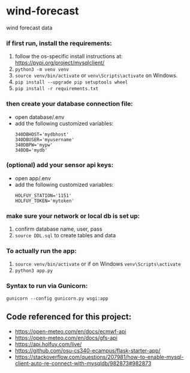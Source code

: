 # wind-forecast
wind forecast data 

### if first run, install the requirements:
1) follow the os-specific install instructions at: https://pypi.org/project/mysqlclient/
2) `python3 -m venv venv`
3) `source venv/bin/activate` or `venv\Scripts\activate` on Windows.
4) `pip install --upgrade pip setuptools wheel`
5) `pip install -r requirements.txt`

### then create your database connection file:
- open database/.env
- add the following customized variables:
    ```
    340DBHOST='mydbhost'
    340DBUSER='myusername'
    340DBPW='mypw'
    340DB='mydb'
    ```

### (optional) add your sensor api keys:
- open app/.env
- add the following customized variables:
    ```
    HOLFUY_STATION='1151'
    HOLFUY_TOKEN='mytoken'
    ```

### make sure your network or local db is set up:
1) confirm database name, user, pass
2) `source DDL.sql` to create tables and data

### To actually run the app:
1) `source venv/bin/activate` or if on Windows `venv\Scripts\activate`
2) `python3 app.py`

### Syntax to run via Gunicorn:
`gunicorn --config gunicorn.py wsgi:app`

## Code referenced for this project:
- https://open-meteo.com/en/docs/ecmwf-api
- https://open-meteo.com/en/docs/gfs-api
- https://api.holfuy.com/live/ 
- https://github.com/osu-cs340-ecampus/flask-starter-app/
- https://stackoverflow.com/questions/207981/how-to-enable-mysql-client-auto-re-connect-with-mysqldb/982873#982873
